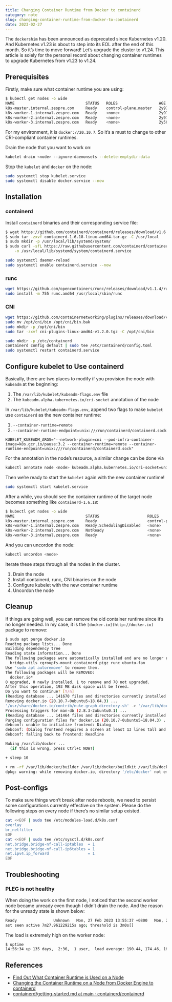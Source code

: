 ```yaml
---
title: Changing Container Runtime from Docker to containerd
category: note
slug: changing-container-runtime-from-docker-to-containerd
date: 2023-02-27
---
```

The `dockershim` has been announced as deprecated since Kubernetes v1.20. And
Kubernetes v1.23 is about to step into its EOL after the end of this month. So
it’s time to move forward! Let’s upgrade the cluster to v1.24. This article is
solely for the personal record about changing container runtimes to upgrade
Kubernetes from v1.23 to v1.24.

## Prerequisites

Firstly, make sure what container runtime you are using:

```bash
$ kubectl get nodes -o wide
NAME                               STATUS   ROLES                  AGE     VERSION    INTERNAL-IP      EXTERNAL-IP   OS-IMAGE             KERNEL-VERSION       CONTAINER-RUNTIME
k8s-master.internal.zespre.com     Ready    control-plane,master   2y97d   v1.23.15   192.168.88.111   <none>        Ubuntu 18.04.5 LTS   4.15.0-194-generic   docker://20.10.7
k8s-worker-1.internal.zespre.com   Ready    <none>                 2y97d   v1.23.15   192.168.88.112   <none>        Ubuntu 18.04.5 LTS   4.15.0-194-generic   docker://20.10.7
k8s-worker-2.internal.zespre.com   Ready    <none>                 2y97d   v1.23.15   192.168.88.113   <none>        Ubuntu 18.04.5 LTS   4.15.0-194-generic   docker://20.10.7
k8s-worker-3.internal.zespre.com   Ready    <none>                 2y50d   v1.23.15   192.168.88.114   <none>        Ubuntu 18.04.5 LTS   4.15.0-194-generic   docker://20.10.7
```

For my environment, it is `docker://20.10.7`. So it’s a must to change to other
CRI-compliant container runtimes.

Drain the node that you want to work on:

```bash
kubelet drain <node> --ignore-daemonsets --delete-emptydir-data
```

Stop the `kubelet` and `docker` on the node:

```bash
sudo systemctl stop kubelet.service
sudo systemctl disable docker.service --now
```

## Installation

### containerd

Install `containerd` binaries and their corresponding service file:

```bash
$ wget https://github.com/containerd/containerd/releases/download/v1.6.18/containerd-1.6.18-linux-amd64.tar.gz
$ sudo tar -zxvf containerd-1.6.18-linux-amd64.tar.gz -C /usr/local
$ sudo mkdir -p /usr/local/lib/systemd/system/
$ sudo curl -sfL https://raw.githubusercontent.com/containerd/containerd/main/containerd.service \
    -o /usr/local/lib/systemd/system/containerd.service
```

```bash
sudo systemctl daemon-reload
sudo systemctl enable containerd.service --now
```

### runc

```bash
wget https://github.com/opencontainers/runc/releases/download/v1.1.4/runc.amd64
sudo install -m 755 runc.amd64 /usr/local/sbin/runc
```

### CNI

```bash
wget https://github.com/containernetworking/plugins/releases/download/v1.2.0/cni-plugins-linux-amd64-v1.2.0.tgz
sudo mv /opt/cni/bin /opt/cni/bin.bak
sudo mkdir -p /opt/cni/bin
sudo tar -zxvf cni-plugins-linux-amd64-v1.2.0.tgz -C /opt/cni/bin
```

```bash
sudo mkdir -p /etc/containerd
containerd config default | sudo tee /etc/containerd/config.toml
sudo systemctl restart containerd.service
```

## Configure kubelet to Use containerd

Basically, there are two places to modify if you provision the node with
`kubeadm` at the beginning:

1. The `/var/lib/kubelet/kubeadm-flags.env` file
1. The `kubeadm.alpha.kubernetes.io/cri-socket` annotation of the node

In `/var/lib/kubelet/kubeadm-flags.env`, append two flags to make `kubelet` use
`containerd` as the new container runtime:

1. `--container-runtime=remote`
1. `--container-runtime-endpoint=unix:///run/containerd/containerd.sock`

```text
KUBELET_KUBEADM_ARGS="--network-plugin=cni --pod-infra-container-image=k8s.gcr.io/pause:3.2 --container-runtime=remote --container-runtime-endpoint=unix:///run/containerd/containerd.sock"
```

For the annotation in the node’s resource, a similar change can be done via

```bash
kubectl annotate node <node> kubeadm.alpha.kubernetes.io/cri-socket=unix:///run/containerd/containerd.sock --overwrite=true
```

Then we’re ready to start the `kubelet` again with the new container runtime!

```bash
sudo systemctl start kubelet.service
```

After a while, you should see the container runtime of the target node becomes
something like `containerd-1.6.18`:

```bash
$ kubectl get nodes -o wide
NAME                               STATUS                     ROLES                  AGE     VERSION    INTERNAL-IP      EXTERNAL-IP   OS-IMAGE             KERNEL-VERSION       CONTAINER-RUNTIME
k8s-master.internal.zespre.com     Ready                      control-plane,master   2y98d   v1.23.15   192.168.88.111   <none>        Ubuntu 18.04.5 LTS   4.15.0-194-generic   docker://20.10.7
k8s-worker-1.internal.zespre.com   Ready,SchedulingDisabled   <none>                 2y98d   v1.23.15   192.168.88.112   <none>        Ubuntu 18.04.5 LTS   4.15.0-194-generic   containerd://1.6.18
k8s-worker-2.internal.zespre.com   NotReady                   <none>                 2y98d   v1.23.15   192.168.88.113   <none>        Ubuntu 18.04.5 LTS   4.15.0-194-generic   docker://20.10.7
k8s-worker-3.internal.zespre.com   Ready                      <none>                 2y51d   v1.23.15   192.168.88.114   <none>        Ubuntu 18.04.5 LTS   4.15.0-194-generic   docker://20.10.7
```

And you can uncordon the node:

```bash
kubectl uncordon <node>
```

Iterate these steps through all the nodes in the cluster.

1. Drain the node
1. Install containerd, runc, CNI binaries on the node
1. Configure kubelet with the new container runtime
1. Uncordon the node

## Cleanup

If things are going well, you can remove the old container runtime since it’s no
longer needed. In my case, it is the `[docker.io](http://docker.io)` package to
remove:

```bash
$ sudo apt purge docker.io
Reading package lists... Done
Building dependency tree
Reading state information... Done
The following packages were automatically installed and are no longer required:
  bridge-utils cgroupfs-mount containerd pigz runc ubuntu-fan
Use 'sudo apt autoremove' to remove them.
The following packages will be REMOVED:
  docker.io*
0 upgraded, 0 newly installed, 1 to remove and 70 not upgraded.
After this operation, 193 MB disk space will be freed.
Do you want to continue? [Y/n]
(Reading database ... 141670 files and directories currently installed.)
Removing docker.io (20.10.7-0ubuntu5~18.04.3) ...
'/usr/share/docker.io/contrib/nuke-graph-directory.sh' -> '/var/lib/docker/nuke-graph-directory.sh'
Processing triggers for man-db (2.8.3-2ubuntu0.1) ...
(Reading database ... 141464 files and directories currently installed.)
Purging configuration files for docker.io (20.10.7-0ubuntu5~18.04.3) ...
debconf: unable to initialize frontend: Dialog
debconf: (Dialog frontend requires a screen at least 13 lines tall and 31 columns wide.)
debconf: falling back to frontend: Readline

Nuking /var/lib/docker ...
  (if this is wrong, press Ctrl+C NOW!)

+ sleep 10

+ rm -rf /var/lib/docker/builder /var/lib/docker/buildkit /var/lib/docker/containers /var/lib/docker/image /var/lib/docker/network /var/lib/docker/nuke-graph-directory.sh /var/lib/docker/overlay2 /var/lib/docker/plugins /var/lib/docker/runtimes /var/lib/docker/swarm /var/lib/docker/tmp /var/lib/docker/trust /var/lib/docker/volumes
dpkg: warning: while removing docker.io, directory '/etc/docker' not empty so not removed
```

## Post-configs

To make sure things won’t break after node reboots, we need to persist some
configurations currently effective on the system. Please do the following steps
on every node if there’s no similar setup existed.

```bash
cat <<EOF | sudo tee /etc/modules-load.d/k8s.conf
overlay
br_netfilter
EOF
cat <<EOF | sudo tee /etc/sysctl.d/k8s.conf
net.bridge.bridge-nf-call-iptables  = 1
net.bridge.bridge-nf-call-ip6tables = 1
net.ipv4.ip_forward                 = 1
EOF
```

## Troubleshooting

### PLEG is not healthy

When doing the work on the first node, I noticed that the second worker node
became unready even though I didn’t drain the node. And the reason for the
unready state is shown below:

```bash
Ready                Unknown   Mon, 27 Feb 2023 13:55:37 +0800   Mon, 27 Feb 2023 13:54:29 +0800   NodeStatusUnknown   [container runtime is down, PLEG is not healthy: pleg was
ast seen active 7m27.961229215s ago; threshold is 3m0s[]
```

The load is extremely high on the worker node:

```bash
$ uptime
14:56:34 up 135 days,  2:36,  1 user,  load average: 190.44, 174.46, 169.43
```

## References

-  [Find Out What Container Runtime is Used on a
   Node](https://kubernetes.io/docs/tasks/administer-cluster/migrating-from-dockershim/find-out-runtime-you-use/)
-  [Changing the Container Runtime on a Node from Docker Engine to
   containerd](https://kubernetes.io/docs/tasks/administer-cluster/migrating-from-dockershim/change-runtime-containerd/)
-  [containerd/getting-started.md at main ·
   containerd/containerd](https://github.com/containerd/containerd/blob/main/docs/getting-started.md)
